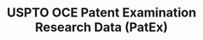 ---
layout: default
bigquery: https://console.cloud.google.com/bigquery?p=patents-public-data&d=uspto_oce_pair&page=dataset
citation: 'Graham, S. Marco, A., and Miller, A. (2015). “The USPTO Patent Examination
  Research Dataset: A Window on the Process of Patent Examination.”'
contributors: Graham, S. Marco, A., Miller, A.
cost: None
description: The latest version of PatEx (referred to below as the 2020 release) contains
  detailed information on nearly 11.9 million publicly-viewable provisional and non-provisional
  patent applications to the USPTO and over 4.6 million Patent Cooperation Treaty
  (PCT) applications. It is based on data that OCE downloaded from the Patent Examination
  Data System (PEDS) in April, 2021. The PEDS data are sourced from Public PAIR. The
  first time that OCE used PEDS as the basis of PatEx was for the 2019 release. We
  took the PEDS data and organized it into the familiar PatEx data files, which are
  based on the organization of the Public PAIR portal. The data files include information
  on each application’s characteristics, prosecution history, continuation history,
  claims of foreign priority, patent term adjustment history, publication history,
  and correspondence address information.
documentation: 'For the 2019 and later releases, new technical documentation is available
  https://www.uspto.gov/sites/default/files/documents/PatEx-2019-Technical-Doc.pdf


  A document describing the 2014-2017 data sets is available and can be cited as:
  Graham, Stuart J.H. and Marco, Alan C. and Miller, Richard, The USPTO Patent Examination
  Research Dataset: A Window on the Process of Patent Examination (November 30, 2015).
  Available at SSRN: https://ssrn.com/abstract=2702637.'
last_edit: Mon, 04 Apr 2022 19:06:22 GMT
location: https://www.uspto.gov/ip-policy/economic-research/research-datasets/patent-examination-research-dataset-public-pair
maintained_by: EconomicsData@uspto.gov
related_publications: https://ssrn.com/abstract=29956744, https://ssrn.com/abstract=2702637
schema_fields: '[''earliest_pgpub_number'', ''file_location'', ''correspondence_street_line_1'',
  ''event_code'', ''application_type'', ''status_code'', ''invention_subject_matter'',
  ''foreign_parent_date'', ''filing_date'', ''confirm_number'', ''inventor_rank'',
  ''recorded_date'', ''abandon_date'', ''appl_status_date'', ''correspondence_region_name'',
  ''sequence_number'', ''child_application_number'', ''examiner_id'', ''small_entity_indicator'',
  ''status_description'', ''inventor_region_code'', ''parent_application_number'',
  ''uspc_class'', ''inventor_country_code'', ''earliest_pgpub_date'', ''inventor_name_first'',
  ''examiner_name_first'', ''appl_status_code'', ''application_number'', ''patent_number'',
  ''disposal_type'', ''correspondence_street_line_2'', ''foreign_parent_id'', ''wipo_pub_number'',
  ''parent_country'', ''application_number_pair'', ''examiner_name_middle'', ''inventor_address_type'',
  ''wipo_pub_date'', ''examiner_art_unit'', ''patent_issue_date'', ''continuation_type'',
  ''file_location_date'', ''inventor_name_last'', ''parent_filing_date'', ''correspondence_region_code'',
  ''customer_number'', ''correspondence_name_line_2'', ''correspondence_city'', ''aia_first_to_file'',
  ''event_description'', ''inventor_name_middle'', ''atty_docket_number'', ''uspc_subclass'',
  ''correspondence_country_code'', ''invention_title'', ''child_filing_date'', ''correspondence_country_name'',
  ''correspondence_postal_code'', ''examiner_name_last'', ''correspondence_name_line_1'',
  ''inventor_country_name'', ''parent_country_code'']'
shortname: patex
tags:
- patents
- legal
- history
terms_of_use: 'USPTO’s online databases are not designed or intended to be a source
  for bulk downloads of USPTO data when accessed through the website’s interfaces.
  Individuals, companies, IP addresses, or blocks of IP addresses who, in effect,
  deny or decrease service by generating unusually high numbers of database accesses
  (searches, pages, or hits), whether generated manually or in an automated fashion,
  may be denied access to USPTO servers without notice.


  Bulk data products may be separately obtained from the USPTO, either for free or
  at the cost of dissemination. For details, see information on Electronic Bulk Data
  Products: https://www.uspto.gov/learning-and-resources/electronic-bulk-data-products'
title: USPTO OCE Patent Examination Research Data (PatEx)
uuid: 4342caa7-23af-420c-b2f6-6088f133df6a
---
